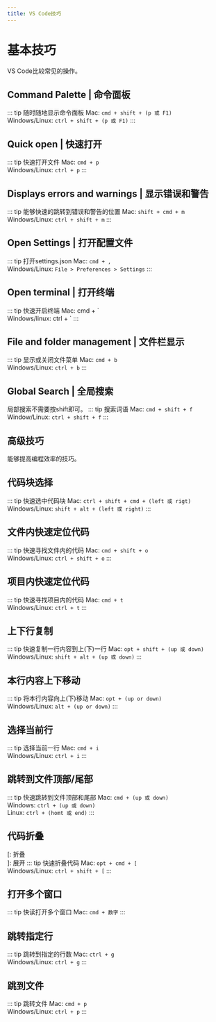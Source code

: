 ```yaml
---
title: VS Code技巧
---
```

# 基本技巧
VS Code比较常见的操作。

## Command Palette | 命令面板
::: tip 随时随地显示命令面板
Mac: `cmd + shift + (p 或 F1)`  
Windows/Linux: `ctrl + shift + (p 或 F1)`
:::

## Quick open | 快速打开
::: tip 快速打开文件
Mac: `cmd + p`  
Windows/Linux: `ctrl + p`
:::

## Displays errors and warnings | 显示错误和警告
::: tip 能够快速的跳转到错误和警告的位置
Mac: `shift + cmd + m`  
Windows/Linux: `ctrl + shift + m`
:::

## Open Settings | 打开配置文件
::: tip 打开settings.json
Mac: `cmd + ,`  
Windows/Linux: `File > Preferences > Settings`
:::

## Open terminal | 打开终端
::: tip 快速开启终端
Mac: cmd + \`  
Windows/linux: ctrl + \`
:::

## File and folder management | 文件栏显示
::: tip 显示或关闭文件菜单
Mac: `cmd + b`   
Windows/Linux: `ctrl + b`
:::

## Global Search | 全局搜索
局部搜索不需要按shift即可。
::: tip 搜索词语
Mac: `cmd + shift + f`  
Window/Linux: `ctrl + shift + f`
:::
## 高级技巧
能够提高编程效率的技巧。

## 代码块选择
::: tip 快速选中代码块
Mac: `ctrl + shift + cmd + (left 或 rigt)`   
Windows/Linux: `shift + alt + (left 或 right)`
:::

## 文件内快速定位代码
::: tip 快速寻找文件内的代码
Mac: `cmd + shift + o`  
Windows/Linux: `ctrl + shift + o`
:::

## 项目内快速定位代码
::: tip 快速寻找项目内的代码
Mac: `cmd + t`  
Windows/Linux: `ctrl + t`
:::

## 上下行复制
::: tip 快速复制一行内容到上(下)一行
Mac: `opt + shift + (up 或 down)`  
Windows/Linux: `shift + alt + (up 或 down)`
:::

## 本行内容上下移动
::: tip 将本行内容向上(下)移动
Mac: `opt + (up or down)`  
Windows/Linux: `alt + (up or down)`
:::

## 选择当前行
::: tip 选择当前一行
Mac: `cmd + i`  
Windows/Linux: `ctrl + i`
:::

## 跳转到文件顶部/尾部
::: tip 快速跳转到文件顶部和尾部
Mac: `cmd + (up 或 down)`  
Windows: `ctrl + (up 或 down)`  
Linux: `ctrl + (homt 或 end)`
:::

## 代码折叠
\[: 折叠  
\]: 展开
::: tip 快速折叠代码
Mac: `opt + cmd + [`  
Windows/Linux: `ctrl + shift + [`
:::

## 打开多个窗口
::: tip 快读打开多个窗口
Mac: `cmd + 数字`
:::

## 跳转指定行
::: tip 跳转到指定的行数
Mac: `ctrl + g`  
Windows/Linux: `ctrl + g`
:::

## 跳到文件
::: tip 跳转文件
Mac: `cmd + p`  
Windows/Linux: `ctrl + p`
:::